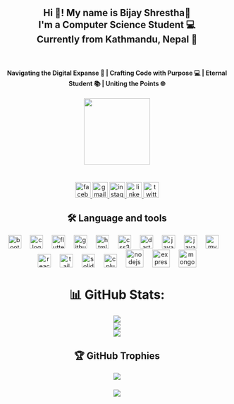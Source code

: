 <h2 align="center">Hi 👋! My name is Bijay Shrestha🙂 <br> I'm a Computer Science Student 💻<br>Currently from Kathmandu, Nepal 📌</h2> <br>
<div align="center">
<h4>Navigating the Digital Expanse 🚀 | Crafting Code with Purpose 💻 | Eternal Student 📚 |  Uniting the Points 🌐
</h4>
</div>

<div align="center">
  <img height="150" src="https://camo.githubusercontent.com/62da68eb62b1e5f175f7d1f0191dd89a653d7908feb22d37d4a0ab07365d6791/68747470733a2f2f6d656469612e67697068792e636f6d2f6d656469612f4d3967624264396e6244724f5475314d71782f67697068792e676966"  />
</div>


###

<br clear="both">

<div align="center">
  <a href="https://www.facebook.com/bijay.stha.3139/">
  <img src="https://img.shields.io/static/v1?message=Facebook&logo=facebook&label=&color=1877F2&logoColor=white&labelColor=&style=for-the-badge" height="35"  alt="facebook logo"  />
    </a>

  <a href="https://mail.google.com/mail/u/0/#inbox?compose=CllgCHrhTWDQgGFlhcTQGpXgBmVWwtPJjQGbNmJkGZnxQWJRbgKqlfQQqfbFpTJwBjCZcjRZHxV">
  <img src="https://img.shields.io/static/v1?message=Gmail&logo=gmail&label=&color=D14836&logoColor=white&labelColor=&style=for-the-badge" height="35" alt="gmail logo"  />
  </a>

  <a href="https://www.instagram.com/bijay_shrestha_0817/">
  <img src="https://img.shields.io/static/v1?message=Instagram&logo=instagram&label=&color=E4405F&logoColor=white&labelColor=&style=for-the-badge" height="35" alt="instagram logo"  />
  </a>

  <a href="https://www.linkedin.com/in/bijay-shrestha-771b66225/">
  <img src="https://img.shields.io/static/v1?message=LinkedIn&logo=linkedin&label=&color=0077B5&logoColor=white&labelColor=&style=for-the-badge" height="35" alt="linkedin logo"  />
  </a>

  <a href="https://twitter.com/Bijay_Sh0817">
  <img src="https://img.shields.io/static/v1?message=Twitter&logo=twitter&label=&color=1DA1F2&logoColor=white&labelColor=&style=for-the-badge" height="35" alt="twitter logo"  />
  </a>
</div>

###
<h2 align="center">🛠 Language and tools</h2>

<div align="center">
  <img src="https://skillicons.dev/icons?i=bootstrap" height="30" alt="bootstrap logo"  />
  <img width="12" />
  <img src="https://skillicons.dev/icons?i=c" height="30" alt="c logo"  />
  <img width="12" />
  <img src="https://skillicons.dev/icons?i=flutter" height="30" alt="flutter logo"  />
  <img width="12" />
  <img src="https://skillicons.dev/icons?i=github" height="30" alt="github logo"  />
  <img width="12" />
  <img src="https://skillicons.dev/icons?i=html" height="30" alt="html5 logo"  />
  <img width="12" />
  <img src="https://skillicons.dev/icons?i=css" height="30" alt="css3 logo"  />
  <img width="12" />
  <img src="https://skillicons.dev/icons?i=dart" height="30" alt="dart logo"  />
  <img width="12" />
  <img src="https://skillicons.dev/icons?i=java" height="30" alt="java logo"  />
  <img width="12" />
  <img src="https://skillicons.dev/icons?i=js" height="30" alt="javascript logo"  />
  <img width="12" />
  <img src="https://skillicons.dev/icons?i=mysql" height="30" alt="mysql logo"  />
  <img width="12" />
  <img src="https://skillicons.dev/icons?i=react" height="30" alt="react logo"  />
  <img width="12" />
  <img src="https://skillicons.dev/icons?i=tailwind" height="30" alt="tailwindcss logo"  />
  <img width="12" />
  <img src="https://skillicons.dev/icons?i=solidity" height="30" alt="solidity logo"  />
  <img width="12" />
  <img src="https://skillicons.dev/icons?i=cpp" height="30" alt="cplusplus logo"  />
  <img width="12" />
  <img src="https://skillicons.dev/icons?i=nodejs" height="40" alt="nodejs logo"  />
  <img width="12" />
  <img src="https://skillicons.dev/icons?i=express" height="40" alt="express logo"  />
  <img width="12" />
  <img src="https://skillicons.dev/icons?i=mongodb" height="40" alt="mongodb logo"  />
</div>


###
<div align="center">
  
# 📊 GitHub Stats:
![](https://github-readme-stats.vercel.app?username=Bijay-Shre-stha&theme=radical&hide_border=true&include_all_commits=false&count_private=false)<br/>
![](https://github-readme-streak-stats.herokuapp.com/?user=Bijay-Shre-stha&theme=radical&hide_border=false)<br/>
![](https://github-readme-stats-sigma-five.vercel.app/api/top-langs/?username=Bijay-Shre-stha&theme=radical&hide_border=false&include_all_commits=false&count_private=false&layout=compact)




## 🏆 GitHub Trophies
![](https://github-profile-trophy.vercel.app/?username=Bijay-Shre-stha&theme=radical&no-frame=false&no-bg=false&margin-w=4)

</div>

###

<div align="center">
  
  <img src="https://visitor-badge.laobi.icu/badge?page_id=Bijay-Shre-stha.Bijay-Shre-stha&"  />
</div>

###
